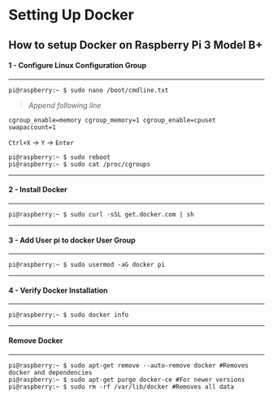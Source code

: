 # Setting Up Docker

## How to setup Docker on Raspberry Pi 3 Model B+

#### 1 - Configure Linux Configuration Group
---

```console
pi@raspberry:~ $ sudo nano /boot/cmdline.txt
```

> _Append following line_

```
cgroup_enable=memory cgroup_memory=1 cgroup_enable=cpuset swapaccount=1
```

`Ctrl+X` -> `Y` -> `Enter`

```console
pi@raspberry:~ $ sudo reboot
pi@raspberry:~ $ sudo cat /proc/cgroups
```

---
#### 2 - Install Docker
---

```console
pi@raspberry:~ $ sudo curl -sSL get.docker.com | sh
```

---
#### 3 - Add User pi to docker User Group
---
```console
pi@raspberry:~ $ sudo usermod -aG docker pi
```

---
#### 4 - Verify Docker Installation
---

```console
pi@raspberry:~ $ sudo docker info
```

---
#### Remove Docker
---
```console
pi@raspberry:~ $ sudo apt-get remove --auto-remove docker #Removes docker and dependencies
pi@raspberry:~ $ sudo apt-get purge docker-ce #For newer versions 
pi@raspberry:~ $ sudo rm -rf /var/lib/docker #Removes all data 
```
